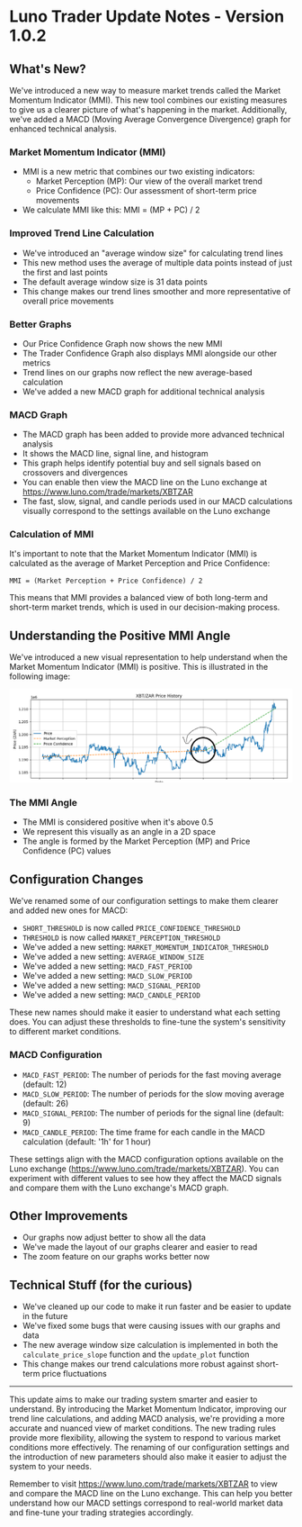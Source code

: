 # Luno Trader Update Notes - Version 1.0.2

## What's New?

We've introduced a new way to measure market trends called the Market Momentum Indicator (MMI). This new tool combines our existing measures to give us a clearer picture of what's happening in the market. Additionally, we've added a MACD (Moving Average Convergence Divergence) graph for enhanced technical analysis.

### Market Momentum Indicator (MMI)
- MMI is a new metric that combines our two existing indicators:
  - Market Perception (MP): Our view of the overall market trend
  - Price Confidence (PC): Our assessment of short-term price movements
- We calculate MMI like this: MMI = (MP + PC) / 2

### Improved Trend Line Calculation
- We've introduced an "average window size" for calculating trend lines
- This new method uses the average of multiple data points instead of just the first and last points
- The default average window size is 31 data points
- This change makes our trend lines smoother and more representative of overall price movements

### Better Graphs
- Our Price Confidence Graph now shows the new MMI
- The Trader Confidence Graph also displays MMI alongside our other metrics
- Trend lines on our graphs now reflect the new average-based calculation
- We've added a new MACD graph for additional technical analysis

### MACD Graph
- The MACD graph has been added to provide more advanced technical analysis
- It shows the MACD line, signal line, and histogram
- This graph helps identify potential buy and sell signals based on crossovers and divergences
- You can enable then view the MACD line on the Luno exchange at https://www.luno.com/trade/markets/XBTZAR
- The fast, slow, signal, and candle periods used in our MACD calculations visually correspond to the settings available on the Luno exchange

### Calculation of MMI
It's important to note that the Market Momentum Indicator (MMI) is calculated as the average of Market Perception and Price Confidence:

```
MMI = (Market Perception + Price Confidence) / 2
```

This means that MMI provides a balanced view of both long-term and short-term market trends, which is used in our decision-making process.

## Understanding the Positive MMI Angle

We've introduced a new visual representation to help understand when the Market Momentum Indicator (MMI) is positive. This is illustrated in the following image:

![Positive MMI Angle](posisitve_mmi.png)

### The MMI Angle
- The MMI is considered positive when it's above 0.5
- We represent this visually as an angle in a 2D space
- The angle is formed by the Market Perception (MP) and Price Confidence (PC) values

## Configuration Changes

We've renamed some of our configuration settings to make them clearer and added new ones for MACD:

- `SHORT_THRESHOLD` is now called `PRICE_CONFIDENCE_THRESHOLD`
- `THRESHOLD` is now called `MARKET_PERCEPTION_THRESHOLD`
- We've added a new setting: `MARKET_MOMENTUM_INDICATOR_THRESHOLD`
- We've added a new setting: `AVERAGE_WINDOW_SIZE`
- We've added a new setting: `MACD_FAST_PERIOD`
- We've added a new setting: `MACD_SLOW_PERIOD`
- We've added a new setting: `MACD_SIGNAL_PERIOD`
- We've added a new setting: `MACD_CANDLE_PERIOD`

These new names should make it easier to understand what each setting does. You can adjust these thresholds to fine-tune the system's sensitivity to different market conditions.

### MACD Configuration
- `MACD_FAST_PERIOD`: The number of periods for the fast moving average (default: 12)
- `MACD_SLOW_PERIOD`: The number of periods for the slow moving average (default: 26)
- `MACD_SIGNAL_PERIOD`: The number of periods for the signal line (default: 9)
- `MACD_CANDLE_PERIOD`: The time frame for each candle in the MACD calculation (default: '1h' for 1 hour)

These settings align with the MACD configuration options available on the Luno exchange (https://www.luno.com/trade/markets/XBTZAR). You can experiment with different values to see how they affect the MACD signals and compare them with the Luno exchange's MACD graph.

## Other Improvements
- Our graphs now adjust better to show all the data
- We've made the layout of our graphs clearer and easier to read
- The zoom feature on our graphs works better now

## Technical Stuff (for the curious)
- We've cleaned up our code to make it run faster and be easier to update in the future
- We've fixed some bugs that were causing issues with our graphs and data
- The new average window size calculation is implemented in both the `calculate_price_slope` function and the `update_plot` function
- This change makes our trend calculations more robust against short-term price fluctuations

---

This update aims to make our trading system smarter and easier to understand. By introducing the Market Momentum Indicator, improving our trend line calculations, and adding MACD analysis, we're providing a more accurate and nuanced view of market conditions. The new trading rules provide more flexibility, allowing the system to respond to various market conditions more effectively. The renaming of our configuration settings and the introduction of new parameters should also make it easier to adjust the system to your needs.

Remember to visit https://www.luno.com/trade/markets/XBTZAR to view and compare the MACD line on the Luno exchange. This can help you better understand how our MACD settings correspond to real-world market data and fine-tune your trading strategies accordingly.